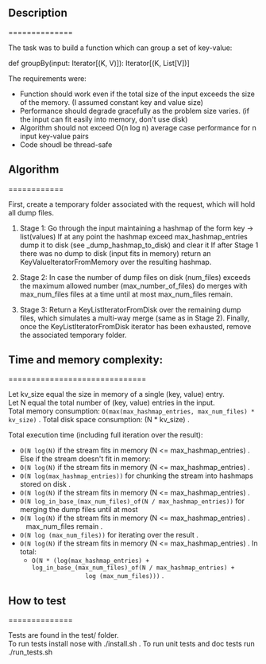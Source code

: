 ## Description
==============

The task was to build a function which can group a set of key-value:

def groupBy(input: Iterator[(K, V)]): Iterator[(K, List[V])]

The requirements were:
* Function should work even if the total size of the input exceeds the size of the memory. (I assumed constant key and value size)
* Performance should degrade gracefully as the problem size varies. (if the input can fit easily into memory, don't use disk)
* Algorithm should not exceed O(n log n) average case performance for n input key-value pairs
* Code shoudl be thread-safe

## Algorithm
============

First, create a temporary folder associated with the request, which will hold all dump files.

1) Stage 1: Go through the input maintaining a hashmap of the form key -> list(values)
If at any point the hashmap exceed max_hashmap_entries dump it to disk (see _dump_hashmap_to_disk)
and clear it
If after Stage 1 there was no dump to disk (input fits in memory) return an KeyValueIteratorFromMemory over
the resulting hashmap.  

2) Stage 2: In case the number of dump files on disk (num_files) exceeds the maximum allowed number
(max_number_of_files) do merges with max_num_files files at a time until at most max_num_files remain.  

3) Stage 3: Return a KeyListIteratorFromDisk over the remaining dump files, which simulates a multi-way merge
(same as in Stage 2). Finally, once the KeyListIteratorFromDisk iterator has been exhausted, remove the associated temporary folder.  

## Time and memory complexity:
==============================

Let kv_size equal the size in memory of a single (key, value) entry.  
Let N equal the total number of (key, value) entries in the input.  
Total memory consumption: `O(max(max_hashmap_entries, max_num_files) * kv_size)` . 
Total disk space consumption: (N * kv_size) . 

Total execution time (including full iteration over the result):  
* `O(N log(N)` if the stream fits in memory (N <= max_hashmap_entries) . 
Else if the stream doesn't fit in memory: 
* `O(N log(N)` if the stream fits in memory (N <= max_hashmap_entries) . 
* `O(N log(max_hashmap_entries))` for chunking the stream into hashmaps stored on disk . 
* `O(N log(N)` if the stream fits in memory (N <= max_hashmap_entries) . 
* `O(N log_in_base_(max_num_files)_of(N / max_hashmap_entries))` for merging the dump files until at most
* `O(N log(N)` if the stream fits in memory (N <= max_hashmap_entries) . 
        max_num_files remain . 
* `O(N log (max_num_files))` for iterating over the result . 
* `O(N log(N)` if the stream fits in memory (N <= max_hashmap_entries) . 
In total:  
    * `O(N * (log(max_hashmap_entries) + log_in_base_(max_num_files)_of(N / max_hashmap_entries) +
                      log (max_num_files)))` . 

## How to test
==============

Tests are found in the test/ folder.  
To run tests install nose with ./install.sh . 
To run unit tests and doc tests run ./run_tests.sh

